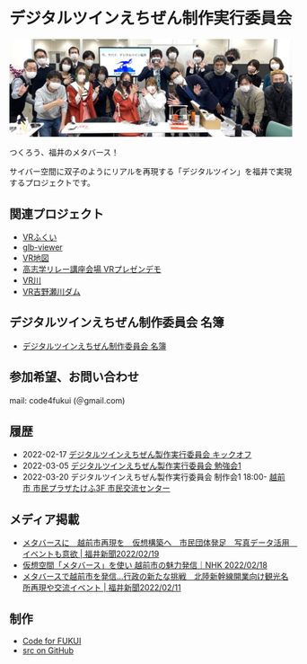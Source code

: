 # デジタルツインえちぜん制作実行委員会

![初回MTG](digitaltwin1.jpg)

つくろう、福井のメタバース！

サイバー空間に双子のようにリアルを再現する「デジタルツイン」を福井で実現するプロジェクトです。

## 関連プロジェクト

- [VRふくい](https://code4fukui.github.io/vr-fukui/)
- [glb-viewer](https://code4fukui.github.io/glb-viewer/)
- [VR地図](https://github.com/code4fukui/vrmap/)
- [高志学リレー講座会場 VRプレゼンデモ](https://fukuno.jig.jp/3509)
- [VR川](https://code4fukui.github.io/vr-river/)
- [VR吉野瀬川ダム](https://code4fukui.github.io/vr-kono/kono.html)

## デジタルツインえちぜん制作委員会 名簿

- [デジタルツインえちぜん制作委員会 名簿](members.csv)

## 参加希望、お問い合わせ

mail: code4fukui (＠gmail.com)

## 履歴

- 2022-02-17 [デジタルツインえちぜん製作実行委員会 キックオフ](https://fukuno.jig.jp/3494)
- 2022-03-05 [デジタルツインえちぜん製作実行委員会 勉強会1](https://fukuno.jig.jp/3510)
- 2022-03-20 デジタルツインえちぜん製作実行委員会 制作会1 18:00- [越前市 市民プラザたけふ3F 市民交流センター](https://www.city.echizen.lg.jp/office/010/130030/shiminplazatakefu.html)

## メディア掲載

- [メタバースに　越前市再現を　仮想構築へ　市民団体発足　写真データ活用　イベントも意欲 | 福井新聞2022/02/19](https://www.fukuishimbun.co.jp/articles/-/1491571)
- [仮想空間「メタバース」を使い 越前市の魅力発信｜NHK 2022/02/18](https://www3.nhk.or.jp/lnews/fukui/20220218/3050010440.html)
- [メタバースで越前市を発信…行政の新たな挑戦　北陸新幹線開業向け観光名所再現や交流イベント | 福井新聞2022/02/11](https://www.fukuishimbun.co.jp/articles/-/1491571)

## 制作

- [Code for FUKUI](..)
- [src on GitHub](https://github.com/code4fukui/code4fukui.github.io/blob/master/digitaltwin/index.md)

